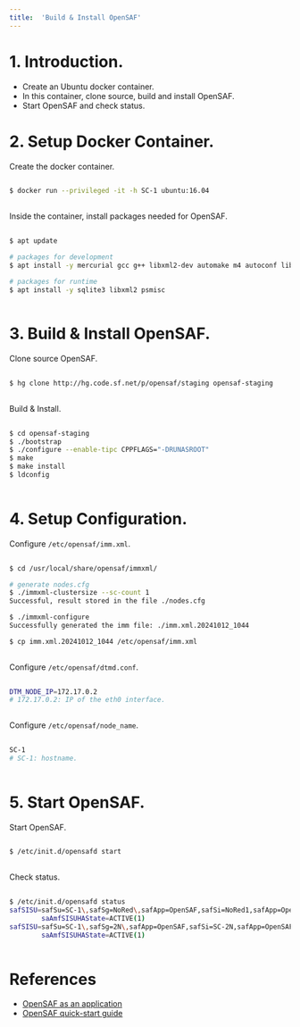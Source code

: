 ```yaml
---
title:  'Build & Install OpenSAF'
---
```



# 1. Introduction.
- Create an Ubuntu docker container.
- In this container, clone source, build and install OpenSAF.
- Start OpenSAF and check status.


# 2. Setup Docker Container.
Create the docker container.
```sh
    
$ docker run --privileged -it -h SC-1 ubuntu:16.04
  
```

Inside the container, install packages needed for OpenSAF.
```sh
  
$ apt update

# packages for development
$ apt install -y mercurial gcc g++ libxml2-dev automake m4 autoconf libtool pkg-config make python-dev libsqlite3-dev rpm vim

# packages for runtime
$ apt install -y sqlite3 libxml2 psmisc
  
```


# 3. Build & Install OpenSAF.
Clone source OpenSAF.
```sh
  
$ hg clone http://hg.code.sf.net/p/opensaf/staging opensaf-staging
  
```

Build & Install.
```sh
  
$ cd opensaf-staging
$ ./bootstrap
$ ./configure --enable-tipc CPPFLAGS="-DRUNASROOT"
$ make
$ make install
$ ldconfig
    
```


# 4. Setup Configuration.

Configure `/etc/opensaf/imm.xml`.
```sh
  
$ cd /usr/local/share/opensaf/immxml/

# generate nodes.cfg
$ ./immxml-clustersize --sc-count 1
Successful, result stored in the file ./nodes.cfg

$ ./immxml-configure
Successfully generated the imm file: ./imm.xml.20241012_1044

$ cp imm.xml.20241012_1044 /etc/opensaf/imm.xml
  
```


Configure `/etc/opensaf/dtmd.conf`.
```sh
  
DTM_NODE_IP=172.17.0.2
# 172.17.0.2: IP of the eth0 interface.
  
```


Configure `/etc/opensaf/node_name`.
```sh
  
SC-1
# SC-1: hostname.
  
```


# 5. Start OpenSAF.
Start OpenSAF.
```sh
   
$ /etc/init.d/opensafd start
   
```

Check status.
```sh
  
$ /etc/init.d/opensafd status
safSISU=safSu=SC-1\,safSg=NoRed\,safApp=OpenSAF,safSi=NoRed1,safApp=OpenSAF
        saAmfSISUHAState=ACTIVE(1)
safSISU=safSu=SC-1\,safSg=2N\,safApp=OpenSAF,safSi=SC-2N,safApp=OpenSAF
        saAmfSISUHAState=ACTIVE(1)
  
```


# References
- [OpenSAF as an application](https://sourceforge.net/p/opensaf/wiki/OpenSAF%20as%20an%20application)
- [OpenSAF quick-start guide](https://sourceforge.net/p/opensaf/wiki/OpenSAF%20quick-start%20guide%20%28simulated%20cluster%29)

